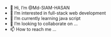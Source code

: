 - 👋 Hi, I’m @Md-SIAM-HASAN
- 👀 I’m interested in full-stack web development
- 🌱 I’m currently learning java script 
- 💞️ I’m looking to collaborate on ...
- 📫 How to reach me ...

<!---
Md-SIAM-HASAN/Md-SIAM-HASAN is a ✨ special ✨ repository because its `README.md` (this file) appears on your GitHub profile.
You can click the Preview link to take a look at your changes.
--->
